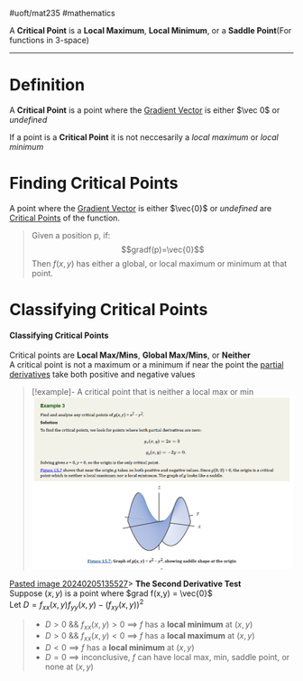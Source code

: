 #uoft/mat235 #mathematics 

A **Critical Point** is a **Local Maximum**, **Local Minimum**, or a **Saddle Point**(For functions in 3-space)

---
# Definition
A **Critical Point** is a point where the [Gradient Vector](Gradient%20Vector.md) is either $\vec 0$ or *undefined*

If a point is a **Critical Point** it is not neccesarily a *local maximum* or *local minimum*

# Finding Critical Points

A point where the [Gradient Vector](Gradient%20Vector.md) is either $\vec{0}$ or *undefined* are [Critical Points](.md) of the function.
>Given a position p, if: $$gradf(p)=\vec{0}$$Then $f(x,y)$ has either a global, or local maximum or minimum at that point.


# Classifying Critical Points
#### Classifying Critical Points
Critical points are **Local Max/Mins**, **Global Max/Mins**, or **Neither**  
	A critical point is not a maximum or a minimum if near the point the [partial derivatives](Partial%20Derivative.md) take both positive and negative values
> [!example]- A critical point that is neither a local max or min  
>  ![Pasted image 20240205135527](attachments/Pasted%20image%2020240205135527.png)

[Pasted image 20240205135527](attachments/Pasted%20image%2020240205135527.png)> **The Second Derivative Test**  
Suppose $(x,y)$ is a point where $grad f(x,y) = \vec{0}$  
Let $D=f_{xx}(x,y)f_{yy}(x,y)-(f_{xy}(x,y))^{2}$
>  - $D > 0$ && $f_{xx}(x,y) > 0$  $\implies$ $f$ has a **local minimum** at $(x,y)$
>  - $D > 0$ && $f_{xx}(x,y) < 0$  $\implies$ $f$ has a **local maximum** at $(x,y)$
>  - $D < 0$  $\implies$ $f$  has a **local minimum** at $(x,y)$
>  - $D = 0$  $\implies$ inconclusive, $f$ can have local max, min, saddle point, or none at $(x,y)$